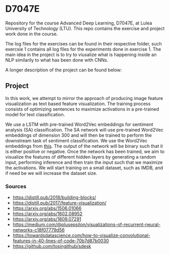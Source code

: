 # D7047E
Repository for the course Advanced Deep Learning, D7047E, at Lulea University of Technology (LTU). This repo contains the exercise and project work done in the course. 

The log files for the exercises can be found in their respective folder, such exercsie 1 contains all log files for the experiments done in exercise 1. The main idea in the project is to try to viusalize what is happening inside an NLP similarily to what has been done with CNNs.

A longer description of the project can be found below:

## Project
In this work, we attempt to mirror  the  approach  of  producing  image  feature  visualization as  text  based  feature  visualization. The training process consists of optimizing  sentences  to  maximize  activations  in  a  pre-trained  model  for  text classification. 

We use a LSTM with pre-trained Word2Vec embeddings for sentiment analysis (SA) classification. The SA network will use pre-trained Word2Vec embeddings of dimension 300 and will then be trained to perform the downstream task of sentiment classification. We use the Word2Vec embeddings from [this](https://arxiv.org/abs/2003.11645). The output of the network will be binary such that it is either positive or negative. Once the network has been trained, we aim to visualize the features of different hidden layers by generating a random input, performing inference and then train the input such that we maximize the activations. We will start training on a small dataset, such as IMDB, and if need be we will increase the dataset size.

### Sources
 * https://distill.pub/2018/building-blocks/
 * https://distill.pub/2017/feature-visualization/
 * https://arxiv.org/abs/1506.01066
 * https://arxiv.org/abs/1602.08952
 * https://arxiv.org/abs/1809.07291
 * https://medium.com/@plusepsilon/visualizations-of-recurrent-neural-networks-c18f07779d56
 * https://towardsdatascience.com/how-to-visualize-convolutional-features-in-40-lines-of-code-70b7d87b0030
 * https://github.com/tosingithub/sdesk
